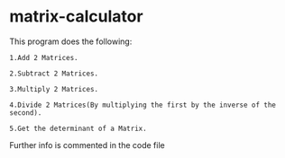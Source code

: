 # matrix-calculator

This program does the following:

    1.Add 2 Matrices.

    2.Subtract 2 Matrices.

    3.Multiply 2 Matrices.

    4.Divide 2 Matrices(By multiplying the first by the inverse of the second).

    5.Get the determinant of a Matrix.


Further info is commented in the code file

